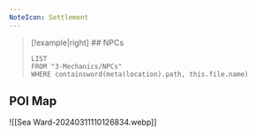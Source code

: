```yaml
---
NoteIcon: Settlement
---
```


> [!example|right]  ## NPCs
> ```dataview
> LIST
> FROM "3-Mechanics/NPCs"
> WHERE containsword(meta(location).path, this.file.name)
> ```

## POI Map
![[Sea Ward-20240311110126834.webp]]